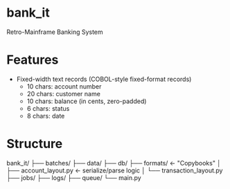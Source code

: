 # bank_it

Retro-Mainframe Banking System

# Features
- Fixed-width text records (COBOL-style fixed-format records)
  - 10 chars: account number
  - 20 chars: customer name
  - 10 chars: balance (in cents, zero-padded)
  - 6 chars: status
  - 8 chars: date

# Structure
bank_it/
    ├── batches/
    ├── data/
    ├── db/
    ├── formats/                 ← "Copybooks"
    │   ├── account_layout.py    ← serialize/parse logic
    │   └── transaction_layout.py
    ├── jobs/
    ├── logs/
    ├── queue/
    └── main.py
